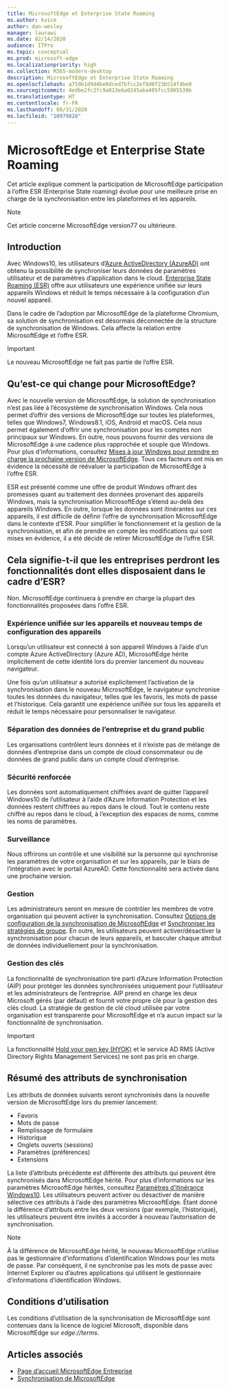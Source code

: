 ```yaml
---
title: MicrosoftEdge et Enterprise State Roaming
ms.author: kvice
author: dan-wesley
manager: laurawi
ms.date: 02/14/2020
audience: ITPro
ms.topic: conceptual
ms.prod: microsoft-edge
ms.localizationpriority: high
ms.collection: M365-modern-desktop
description: MicrosoftEdge et Enterprise State Roaming
ms.openlocfilehash: a759b1d9d4be8dced7bfcc2ef8d0f23b514f4be0
ms.sourcegitcommit: 4edbe2fc2fc9a013e6a0245aba485fcc5905539b
ms.translationtype: HT
ms.contentlocale: fr-FR
ms.lasthandoff: 08/31/2020
ms.locfileid: "10979828"
---
```

# MicrosoftEdge et Enterprise State Roaming

Cet article explique comment la participation de MicrosoftEdge participation à l’offre ESR (Enterprise State roaming) évolue pour une meilleure prise en charge de la synchronisation entre les plateformes et les appareils.

> [!NOTE]
> Cet article concerne MicrosoftEdge version77 ou ultérieure.

## Introduction

Avec Windows10, les utilisateurs d’[Azure ActiveDirectory (AzureAD)](https://docs.microsoft.com/azure/active-directory/fundamentals/active-directory-whatis) ont obtenu la possibilité de synchroniser leurs données de paramètres utilisateur et de paramètres d’application dans le cloud. [Enterprise State Roaming (ESR)](https://docs.microsoft.com/azure/active-directory/devices/enterprise-state-roaming-overview) offre aux utilisateurs une expérience unifiée sur leurs appareils Windows et réduit le temps nécessaire à la configuration d’un nouvel appareil.

Dans le cadre de l’adoption par MicrosoftEdge de la plateforme Chromium, sa solution de synchronisation est désormais déconnectée de la structure de synchronisation de Windows. Cela affecte la relation entre MicrosoftEdge et l’offre ESR.

> [!IMPORTANT]
> Le nouveau MicrosoftEdge ne fait pas partie de l’offre ESR.

## Qu’est-ce qui change pour MicrosoftEdge?

Avec le nouvelle version de MicrosoftEdge, la solution de synchronisation n’est pas liée à l’écosystème de synchronisation Windows. Cela nous permet d’offrir des versions de MicrosoftEdge sur toutes les plateformes, telles que Windows7, Windows8.1, iOS, Android et macOS. Cela nous permet également d’offrir une synchronisation pour les comptes non principaux sur Windows. En outre, nous pouvons fournir des versions de MicrosoftEdge à une cadence plus rapprochée et souple que Windows. Pour plus d’informations, consultez [Mises à jour Windows pour prendre en charge la prochaine version de MicrosoftEdge](microsoft-edge-sysupdate-windows-updates.md). Tous ces facteurs ont mis en évidence la nécessité de réévaluer la participation de MicrosoftEdge à l’offre ESR.

ESR est présenté comme une offre de produit Windows offrant des promesses quant au traitement des données provenant des appareils Windows, mais la synchronisation MicrosoftEdge s’étend au-delà des appareils Windows. En outre, lorsque les données sont itinérantes sur ces appareils, il est difficile de définir l’offre de synchronisation MicrosoftEdge dans le contexte d’ESR. Pour simplifier le fonctionnement et la gestion de la synchronisation, et afin de prendre en compte les modifications qui sont mises en évidence, il a été décidé de retirer MicrosoftEdge de l’offre ESR.

## Cela signifie-t-il que les entreprises perdront les fonctionnalités dont elles disposaient dans le cadre d’ESR?

Non. MicrosoftEdge continuera à prendre en charge la plupart des fonctionnalités proposées dans l’offre ESR.

### Expérience unifiée sur les appareils et nouveau temps de configuration des appareils

Lorsqu’un utilisateur est connecté à son appareil Windows à l’aide d’un compte Azure ActiveDirectory (Azure AD), MicrosoftEdge hérite implicitement de cette identité lors du premier lancement du nouveau navigateur.

Une fois qu’un utilisateur a autorisé explicitement l’activation de la synchronisation dans le nouveau MicrosoftEdge, le navigateur synchronise toutes les données du navigateur, telles que les favoris, les mots de passe et l’historique. Cela garantit une expérience unifiée sur tous les appareils et réduit le temps nécessaire pour personnaliser le navigateur.

### Séparation des données de l’entreprise et du grand public

Les organisations contrôlent leurs données et il n’existe pas de mélange de données d’entreprise dans un compte de cloud consommateur ou de données de grand public dans un compte cloud d’entreprise.

### Sécurité renforcée

Les données sont automatiquement chiffrées avant de quitter l’appareil Windows10 de l’utilisateur à l’aide d’Azure Information Protection et les données restent chiffrées au repos dans le cloud. Tout le contenu reste chiffré au repos dans le cloud, à l’exception des espaces de noms, comme les noms de paramètres.

### Surveillance

Nous offrirons un contrôle et une visibilité sur la personne qui synchronise les paramètres de votre organisation et sur les appareils, par le biais de l’intégration avec le portail AzureAD. Cette fonctionnalité sera activée dans une prochaine version.

### Gestion

Les administrateurs seront en mesure de contrôler les membres de votre organisation qui peuvent activer la synchronisation. Consultez [Options de configuration de la synchronisation de MicrosoftEdge](microsoft-edge-enterprise-sync.md#configuration-options-for-microsoft-edge-sync) et [Synchroniser les stratégies de groupe](microsoft-edge-enterprise-sync.md#sync-group-policies). En outre, les utilisateurs peuvent activer/désactiver la synchronisation pour chacun de leurs appareils, et basculer chaque attribut de données individuellement pour la synchronisation.

### Gestion des clés

La fonctionnalité de synchronisation tire parti d’Azure Information Protection (AIP) pour protéger les données synchronisées uniquement pour l’utilisateur et les administrateurs de l’entreprise. AIP prend en charge les deux Microsoft gérés (par défaut) et fournit votre propre clé pour la gestion des clés cloud. La stratégie de gestion de clé cloud utilisée par votre organisation est transparente pour MicrosoftEdge et n’a aucun impact sur la fonctionnalité de synchronisation.

> [!IMPORTANT]
> La fonctionnalité [Hold your own key (HYOK)](https://docs.microsoft.com/azure/information-protection/configure-adrms-restrictions) et le service AD RMS (Active Directory Rights Management Services) ne sont pas pris en charge.

## Résumé des attributs de synchronisation

Les attributs de données suivants seront synchronisés dans la nouvelle version de MicrosoftEdge lors du premier lancement:

- Favoris
- Mots de passe
- Remplissage de formulaire
- Historique
- Onglets ouverts (sessions)
- Paramètres (préférences)
- Extensions

La liste d’attributs précédente est différente des attributs qui peuvent être synchronisés dans MicrosoftEdge hérité. Pour plus d’informations sur les paramètres MicrosoftEdge hérités, consultez [Paramètres d’itinérance Windows10](https://docs.microsoft.com/azure/active-directory/devices/enterprise-state-roaming-windows-settings-reference). Les utilisateurs peuvent activer ou désactiver de manière sélective ces attributs à l’aide des paramètres MicrosoftEdge. Étant donné la différence d’attributs entre les deux versions (par exemple, l’historique), les utilisateurs peuvent être invités à accorder à nouveau l’autorisation de synchronisation.

> [!NOTE]
> À la différence de MicrosoftEdge hérité, le nouveau MicrosoftEdge n’utilise pas le gestionnaire d’informations d’identification Windows pour les mots de passe. Par conséquent, il ne synchronise pas les mots de passe avec Internet Explorer ou d’autres applications qui utilisent le gestionnaire d’informations d’identification Windows.

## Conditions d’utilisation

Les conditions d’utilisation de la synchronisation de MicrosoftEdge sont contenues dans la licence de logiciel Microsoft, disponible dans MicrosoftEdge sur *edge://terms*.

## Articles associés

- [Page d’accueil MicrosoftEdge Entreprise](https://aka.ms/EdgeEnterprise)
- [Synchronisation de MicrosoftEdge](microsoft-edge-enterprise-sync.md)